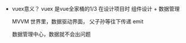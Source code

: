 - vuex意义？
  vuex 是vue全家桶的1/3
  在设计项目时 组件设计 + 数据管理

  MVVM 世界里，数据驱动界面，
  父子孙等往下传递 emit

  数据管理中心，数据就不会出问题